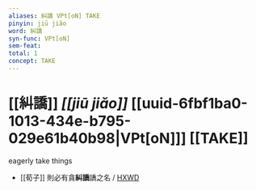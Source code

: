 ```yaml
---
aliases: 糾譑 VPt[oN] TAKE
pinyin: jiū jiǎo
word: 糾譑
syn-func: VPt[oN]
sem-feat: 
total: 1
concept: TAKE 
---
```

# [[糾譑]] *[[jiū jiǎo]]*  [[uuid-6fbf1ba0-1013-434e-b795-029e61b40b98|VPt[oN]]] [[TAKE]]
eagerly take things
 - [[荀子]] 則必有貪**糾譑**譑之名 / [HXWD](https://hxwd.org/textview.html?location=KR3a0002_tls_010-2a.29)